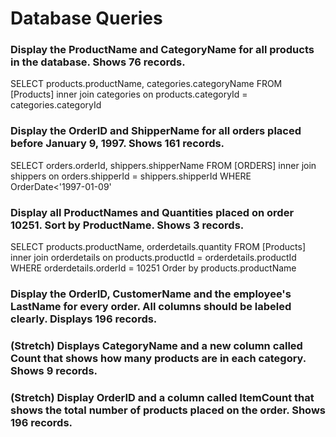 # Database Queries

### Display the ProductName and CategoryName for all products in the database. Shows 76 records.
SELECT products.productName, categories.categoryName 
FROM [Products]
inner join categories on products.categoryId = categories.categoryId

### Display the OrderID and ShipperName for all orders placed before January 9, 1997. Shows 161 records.

SELECT orders.orderId, shippers.shipperName
FROM [ORDERS]
inner join shippers on orders.shipperId = shippers.shipperId
WHERE OrderDate<'1997-01-09'
        

### Display all ProductNames and Quantities placed on order 10251. Sort by ProductName. Shows 3 records.

SELECT products.productName, orderdetails.quantity
FROM [Products]
inner join orderdetails on products.productId = orderdetails.productId
WHERE orderdetails.orderId = 10251
Order by products.productName


### Display the OrderID, CustomerName and the employee's LastName for every order. All columns should be labeled clearly. Displays 196 records.



### (Stretch)  Displays CategoryName and a new column called Count that shows how many products are in each category. Shows 9 records.

### (Stretch) Display OrderID and a  column called ItemCount that shows the total number of products placed on the order. Shows 196 records. 